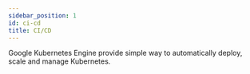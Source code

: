 ```yaml
---
sidebar_position: 1
id: ci-cd
title: CI/CD
---
```


Google Kubernetes Engine provide simple way to automatically deploy, scale and manage Kubernetes. 